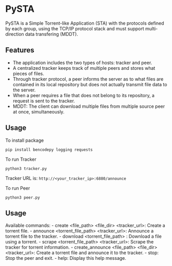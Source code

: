 # PySTA

PySTA is a Simple Torrent-like Application (STA) with the protocols defined by each group, using
the TCP/IP protocol stack and must support multi-direction data transfering (MDDT).

## Features

- The application includes the two types of hosts: tracker and peer.
- A centralized tracker keeps track of multiple peers and stores what pieces of files.
- Through tracker protocol, a peer informs the server as to what files are contained in its local
repository but does not actually transmit file data to the server.
- When a peer requires a file that does not belong to its repository, a request is sent to the
tracker.
- MDDT: The client can download multiple files from multiple source peer at once,
simultaneously.

## Usage

To install package
```
pip install bencodepy logging requests
```

To run Tracker
```
python3 tracker.py
```
Tracker URL is: `http://<your_tracker_ip>:6880/announce`

To run Peer
```
python3 peer.py
```

## Usage
Available commands:
    - create <file_path> <file_dir> <tracker_url>: Create a torrent file.
    - announce <torrent_file_path> <tracker_url>: Announce a torrent file to the tracker.
    - download <torrent_file_path> <destination>: Download a file using a torrent.
    - scrape <torrent_file_path> <tracker_url>: Scrape the tracker for torrent information.
    - create_announce <file_path> <file_dir> <tracker_url>: Create a torrent file and announce it to the tracker.
    - stop: Stop the peer and exit.
    - help: Display this help message.
